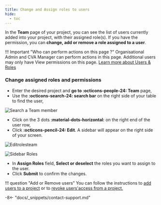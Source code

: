 ```yaml
---
title: Change and Assign roles to users
hide:
  - toc
---
```


In the **Team** page of your project, you can see the list of users currently added into your project, with their assigned role(s). If you have the permission, you can **change, add or remove a role assigned to a user**.

!!! Important "Who can perform actions on this page ?"
    Organisational Admin and CVA Manager can perform actions in this page.
    Additional users may only have View permissions on this page. [Learn more about Users & Roles](../users/users-roles-page.md)

### Change assigned roles and permissions

- Enter the desired project and **go to :octicons-people-24: Team** page,
- Use the **:octicons-search-24: search bar** on the right side of your table to find the user,

![Search a Team member](../assets/img/SearchTeammembers.png)

- Click on the 3 dots **:material-dots-horizontal:**  on the right end of the user row,
- Click **:octicons-pencil-24: Edit**. A sidebar will appear on the right side of your screen.

![Editrolesteam](../assets/img/Editrolesteam.png)

![Sidebar Roles](../assets/img/TeamRolesSideBar.png)

- In **Assign Roles** field, **Select or deselect** the roles you want to assign to the user.
- Click **Submit** to confirm the changes.

!!! question "Add or Remove users"
    You can follow the instructions to [add users to a project](../team/add-team-members.md) or to [revoke users'access from a project.](../team/remove-team-members-program.md)

-8<- "docs/_snippets/contact-support.md"
